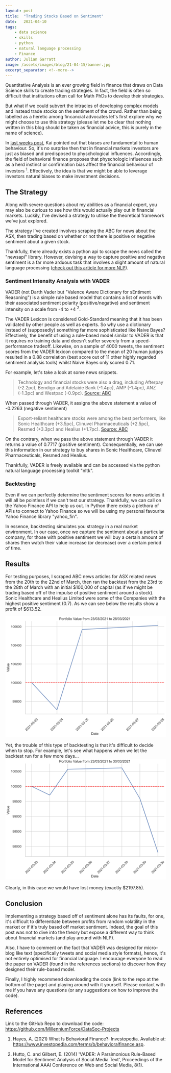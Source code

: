 ```yaml
---
layout: post
title:  "Trading Stocks Based on Sentiment"
date:   2021-04-10
tags: 
    - data science
    - skills
    - python
    - natural language processing
    - Finance
author: Julian Garratt
image: /assets/images/blog/21-04-15/banner.jpg
excerpt_separator: <!--more-->
---
```


Quantitative Analysis is an ever growing field in finance that draws on Data Science skills to create trading strategies. In fact, the field is often so difficult that institutions often call for Math PhDs to develop their strategies.

But what if we could subvert the intracies of developing complex models and instead trade stocks on the sentiment of the crowd. <!--more-->
Rather than being labelled as a heretic among fincancial advocates let's first explore why we might choose to use this strategy (please let me be clear that nothing written in this blog should be taken as financial advice, this is purely in the name of science).

In [last weeks post](https://unswdata.com/blog/2021/04/08/data-bias-and-mitigation/), Kai pointed out that biases are fundamental to human behaviour. So, it's no surprise then that in financial markets investors are just as biased and predisposed to physchological influences. Accordingly, the field of behavioral finance proposes that physchologic influences such as a herd instinct or confirmation bias affect the financial behaviour of investors <sup>1</sup>. Effectively, the idea is that we might be able to leverage investors natural biases to make investment decisions.

## The Strategy

Along with severe questions about my abilities as a financial expert, you may also be curious to see how this would actually play out in financial markets. Luckily, I've devised a strategy to utilise the theoretical framework we've just explored.

The strategy I've created involves scraping the ABC for news about the ASX, then trading based on whether or not there is positive or negative sentiment about a given stock.

Thankfully, there already exists a python api to scrape the news called the "newsapi" library. However, devising a way to capture positive and negative sentiment is a far more arduous task that involves a slight amount of natural language processing ([check out this article for more NLP](https://unswdata.com/blog/2020/09/09/natural-language-processing/)).

### Sentiment Intensity Analysis with VADER

VADER (not Darth Vader but "Valence Aware Dictionary for sEntiment Reasoning") is a simple rule based model that contains a list of words with their associated sentiment polarity (positive/negative) and sentiment intensity on a scale from -4 to +4 <sup>2</sup>.

The VADER Lexicon is considered Gold-Standard meaning that it has been validated by other people as well as experts. So why use a dictionary instead of (supposedly) something far more sophisticated like Naive Bayes? Effectively, the benefit of using a rule-based model similar to VADER is that it requires no training data and doesn't suffer severely from a speed-performance tradeoff. Likewise, on a sample of 4000 tweets, the sentiment scores from the VADER lexicon compared to the mean of 20 human judges resulted in a 0.88 correlation (best score out of 11 other highly regarded sentiment analysis tools) whilst Naive Bayes only scored 0.71.

For example, let's take a look at some news snippets.
> Technology and financial stocks were also a drag, including Afterpay (-2.2pc), Bendigo and Adelaide Bank (-1.4pc), AMP (-1.4pc), ANZ (-1.3pc) and Westpac (-0.9pc).
> [Source: ABC](https://www.abc.net.au/news/2021-03-23/asx-slip-wall-street-tech-stocks-rebound/13268772)

When passed through VADER, it assigns the above statement a value of -0.2263 (negative sentiment)

> Export-reliant healthcare stocks were among the best performers, like Sonic Healthcare (+3.5pc), Clinuvel Pharmaceuticals (+2.5pc), Resmed (+3.3pc) and Healius (+1.7pc).
> [Source: ABC](https://www.abc.net.au/news/2021-03-23/asx-slip-wall-street-tech-stocks-rebound/13268772)

On the contrary, when we pass the above statement through VADER it returns a value of 0.7717 (positive sentiment). Consequentially, we can use this information in our strategy to buy shares in Sonic Healthcare, Clinuvel Pharmaceuticals, Resmed and Healius.

Thankfully, VADER is freely available and can be accessed via the python natural language processing toolkit "nltk".

### Backtesting

Even if we can perfectly determine the sentiment scores for news articles it will all be pointless if we can't test our strategy. Thankfully, we can call on the Yahoo Finance API to help us out. In Python there exists a plethora of APIs to connect to Yahoo Finance so we will be using my personal favourite Yahoo Finance library "yahoo_fin".

In essence, backtesting simulates you strategy in a real market environment. In our case, once we capture the sentiment about a particular company, for those with positive sentiment we will buy a certain amount of shares then watch their value increase (or decrease) over a certain period of time.

## Results

For testing purposes, I scraped ABC news articles for ASX related news from the 20th to the 22nd of March, then ran the backtest from the 23rd to the 28th of March with an initial $100,000 of capital (as if we might be trading based off of the impulse of positive sentiment around a stock). Sonic Healthcare and Healius Limited were some of the Companies with the highest positive sentiment (0.7). As we can see below the results show a profit of $613.52.

![Potfolio Value from 23/03/2021 to 28/03/2021](/assets/images/blog/21-04-15/plot1.png)

Yet, the trouble of this type of backtesting is that it's difficult to decide when to stop. For example, let's see what happens when we let the backtest run for a few more days...
![Potfolio Value from 23/03/2021 to 30/03/2021](/assets/images/blog/21-04-15/plot2.png)

Clearly, in this case we would have lost money (exactly $2197.85).

## Conclusion

Implementing a strategy based off of sentiment alone has its faults, for one, it's difficult to differentiate between profits from random volatility in the market or if it's truly based off market sentiment. Indeed, the goal of this post was not to dive into the theory but expose a different way to think about financial markets (and play around with NLP).

Also, I have to comment on the fact that VADER was designed for micro-blog like text (specifically tweets and social media style formats), hence, it's not entirely optimised for financial language. I encourage everyone to read the paper on VADER (found in the references sections) to discover how they designed their rule-based model.

Finally, I highly recommend downloading the code (link to the repo at the bottom of the page) and playing around with it yourself. Please contact with me if you have any questions (or any suggestions on how to improve the code).

## References

Link to the GitHub Repo to download the code: <https://github.com/MillenniumForce/DataSoc-Projects>

1. Hayes, A. (2021) What Is Behavioral Finance?: Investopedia. Available at: <https://www.investopedia.com/terms/b/behavioralfinance.asp>.

2. Hutto, C. and Gilbert, E. (2014) 'VADER: A Parsimonious Rule-Based Model for Sentiment Analysis of Social Media Text', Proceedings of the International AAAI Conference on Web and Social Media, 8(1).
